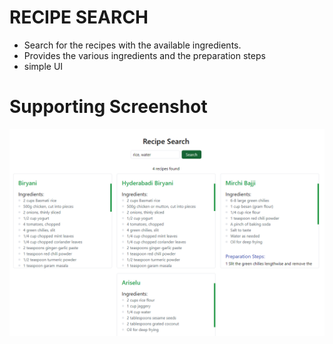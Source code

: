# RECIPE SEARCH

- Search for the recipes with the available ingredients.
- Provides the various ingredients and the preparation steps
- simple UI

# Supporting Screenshot

![searching for a recipe that uses rice and water](./recipe_search.png)
